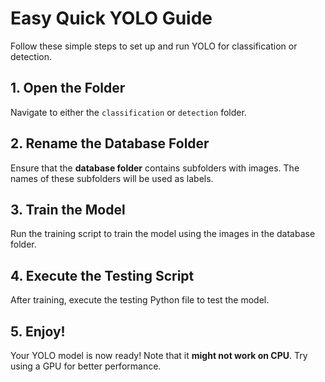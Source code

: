 <html>
<body>
    <h1>Easy Quick YOLO Guide</h1>
    <p>Follow these simple steps to set up and run YOLO for classification or detection.</p>
    <h2>1. Open the Folder</h2>
    <p>Navigate to either the <code>classification</code> or <code>detection</code> folder.</p>
    <h2>2. Rename the Database Folder</h2>
    <p>Ensure that the <strong>database folder</strong> contains subfolders with images. The names of these subfolders will be used as labels.</p>
    <h2>3. Train the Model</h2>
    <p>Run the training script to train the model using the images in the database folder.</p>
    <h2>4. Execute the Testing Script</h2>
    <p>After training, execute the testing Python file to test the model.</p>
    <h2>5. Enjoy!</h2>
    <p>Your YOLO model is now ready! Note that it <strong>might not work on CPU</strong>. Try using a GPU for better performance.</p>
</body>
</html>
